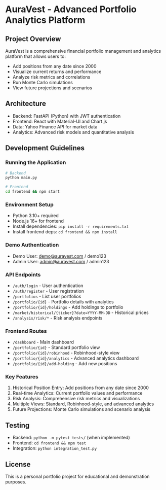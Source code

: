 # AuraVest - Advanced Portfolio Analytics Platform

## Project Overview
AuraVest is a comprehensive financial portfolio management and analytics platform that allows users to:
- Add positions from any date since 2000
- Visualize current returns and performance
- Analyze risk metrics and correlations
- Run Monte Carlo simulations
- View future projections and scenarios

## Architecture
- Backend: FastAPI (Python) with JWT authentication
- Frontend: React with Material-UI and Chart.js
- Data: Yahoo Finance API for market data
- Analytics: Advanced risk models and quantitative analysis

## Development Guidelines

### Running the Application
```bash
# Backend
python main.py

# Frontend
cd frontend && npm start
```

### Environment Setup
- Python 3.10+ required
- Node.js 16+ for frontend
- Install dependencies: `pip install -r requirements.txt`
- Install frontend deps: `cd frontend && npm install`

### Demo Authentication
- Demo User: demo@auravest.com / demo123
- Admin User: admin@auravest.com / admin123

### API Endpoints
- `/auth/login` - User authentication
- `/auth/register` - User registration
- `/portfolios` - List user portfolios
- `/portfolio/{id}` - Portfolio details with analytics
- `/portfolio/{id}/holdings` - Add holdings to portfolio
- `/market/historical/{ticker}?date=YYYY-MM-DD` - Historical prices
- `/analysis/risk/*` - Risk analysis endpoints

### Frontend Routes
- `/dashboard` - Main dashboard
- `/portfolio/{id}` - Standard portfolio view
- `/portfolio/{id}/robinhood` - Robinhood-style view
- `/portfolio/{id}/analytics` - Advanced analytics dashboard
- `/portfolio/{id}/add-holding` - Add new positions

### Key Features
1. Historical Position Entry: Add positions from any date since 2000
2. Real-time Analytics: Current portfolio values and performance
3. Risk Analysis: Comprehensive risk metrics and visualizations
4. Multiple Views: Standard, Robinhood-style, and advanced analytics
5. Future Projections: Monte Carlo simulations and scenario analysis

## Testing
- Backend: `python -m pytest tests/` (when implemented)
- Frontend: `cd frontend && npm test`
- Integration: `python integration_test.py`

## License
This is a personal portfolio project for educational and demonstration purposes.